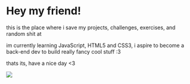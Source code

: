# Hey my friend! 

this is the place where i save my projects, challenges, exercises, and random shit at

im currently learning JavaScript, HTML5 and CSS3, i aspire to become a back-end dev to build really fancy cool stuff :3

thats its, have a nice day <3


![](https://github.com/maybeAbdullah/readmeimg/blob/main/367196123c0d737be0b9699698d80a4f-2.jpg)


